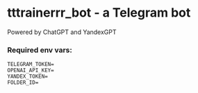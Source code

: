 # tttrainerrr_bot - a Telegram bot
Powered by ChatGPT and YandexGPT

### Required env vars:
```
TELEGRAM_TOKEN=
OPENAI_API_KEY=
YANDEX_TOKEN=
FOLDER_ID=
```
